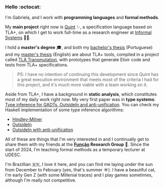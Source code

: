 ### Hello :octocat:

I'm Gabriela, and I work with **programming languages** and **formal methods**.

My **main project** right now is [Quint](https://github.com/informalsystems/quint/) ✨,
a specification language based on TLA+, on which I get to work full-time as a
research engineer at [Informal Systems](https://github.com/informalsystems/) 👩‍💻.

I hold a **master's degree** 🎓, and both my [bachelor's
thesis](https://github.com/bugarela/bachelor-thesis) (Portuguese) and my
[master's thesis](https://github.com/bugarela/masters-dissertation) (English)
are about TLA+ tools, compiled in a project called [TLA
Transmutation](https://github.com/bugarela/tla-transmutation), with prototypes
that generate Elixir code and tests from TLA+ specifications. 
> PS: I have no intention
of continuing this development since Quint has a great execution environment
that meets most of the criteria I had for this project, and it's much more viable
with a team working on it.

Aside from TLA+, I have a background in **static analysis**, which constitutes most
of my daily work right now. My very first paper was in **type systems**: [Type
inference for GADTs, OutsideIn and
anti-unification](https://dl.acm.org/doi/10.1145/3264637.3264644). You can check
my Haskell implementation of some type inference algorithms:
- [Hindley-Milner](https://github.com/bugarela/tipos)
- [OutsideIn](https://github.com/bugarela/OutsideIn)
- [OutsideIn with anti-unification](https://github.com/bugarela/GADTInference)

All of these are things that I'm very interested in and I continually
get to share them with my friends at the **[Função](https://github.com/funcao) Research
Group** 💜. Since the start of 2024, I'm teaching formal methods as a temporary 
lecturer at UDESC.

I'm Brazillian 🇧🇷, I love it here, and you can find me laying under the sun from December
to February (yes, that's summer ☀️). I have a beautiful cat, I'm early Gen Z (with
some Millenial traces) and I play games sometimes, although I'm really not competitive.
